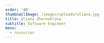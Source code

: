 ```yaml
---
order: '40'
thumbnailImage: /images/uploads/uliana.jpg
title: Uliana Zhernoklova
subtitle: Software Engineer
menu:
  - resources
---
```


